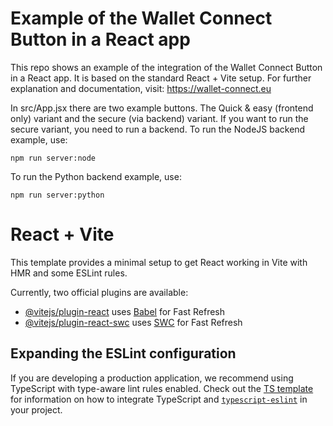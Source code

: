 # Example of the Wallet Connect Button in a React app 

This repo shows an example of the integration of the Wallet Connect Button in a React app. It is based on the standard React + Vite setup. For further explanation and documentation, visit: https://wallet-connect.eu

In src/App.jsx there are two example buttons. The Quick & easy (frontend only) variant and the secure (via backend) variant. If you want to run the secure variant, you need to run a backend. To run the NodeJS backend example, use: 
```
npm run server:node
```

To run the Python backend example, use:
```
npm run server:python
```

# React + Vite

This template provides a minimal setup to get React working in Vite with HMR and some ESLint rules.

Currently, two official plugins are available:

- [@vitejs/plugin-react](https://github.com/vitejs/vite-plugin-react/blob/main/packages/plugin-react) uses [Babel](https://babeljs.io/) for Fast Refresh
- [@vitejs/plugin-react-swc](https://github.com/vitejs/vite-plugin-react/blob/main/packages/plugin-react-swc) uses [SWC](https://swc.rs/) for Fast Refresh

## Expanding the ESLint configuration

If you are developing a production application, we recommend using TypeScript with type-aware lint rules enabled. Check out the [TS template](https://github.com/vitejs/vite/tree/main/packages/create-vite/template-react-ts) for information on how to integrate TypeScript and [`typescript-eslint`](https://typescript-eslint.io) in your project.
